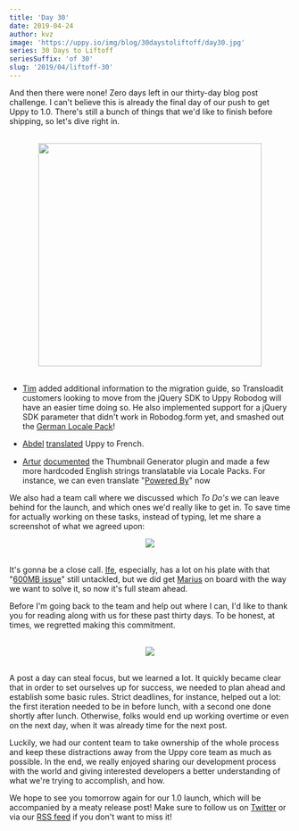 ```yaml
---
title: 'Day 30'
date: 2019-04-24
author: kvz
image: 'https://uppy.io/img/blog/30daystoliftoff/day30.jpg'
series: 30 Days to Liftoff
seriesSuffix: 'of 30'
slug: '2019/04/liftoff-30'
---
```


And then there were none! Zero days left in our thirty-day blog post challenge.
I can't believe this is already the final day of our push to get Uppy to 1.0.
There's still a bunch of things that we'd like to finish before shipping, so
let's dive right in.

<center><br /><img width="400" src="/img/blog/30daystoliftoff/day30.jpg" /><br /><br /></center>

<!--truncate-->

- [Tim](https://github.com/tim-kos) added additional information to the
  migration guide, so Transloadit customers looking to move from the jQuery SDK
  to Uppy Robodog will have an easier time doing so. He also implemented support
  for a jQuery SDK parameter that didn't work in Robodog.form yet, and smashed
  out the [German Locale Pack](https://github.com/transloadit/uppy/pull/1475)!

- [Abdel](https://github.com/kiloreux)
  [translated](https://github.com/transloadit/uppy/pull/1481) Uppy to French.
  <img src="https://avatars1.githubusercontent.com/u/20061212?s=460&v=4" width="16" align="absmiddle"/>

- [Artur](https://github.com/arturi)
  [documented](https://github.com/transloadit/uppy/pull/1468) the Thumbnail
  Generator plugin and made a few more hardcoded English strings translatable
  via Locale Packs. For instance, we can even translate
  "[Powered By](https://github.com/transloadit/uppy/commit/6d36309b72b62e215caa172a6300a0f0c7083ce8)"
  now

We also had a team call where we discussed which _To Do's_ we can leave behind
for the launch, and which ones we'd really like to get in. To save time for
actually working on these tasks, instead of typing, let me share a screenshot of
what we agreed upon:

<center><a rel="noreferrer noopener" target="_blank" href="pathname:///img/blog/30daystoliftoff/2019-04-day30-board.png"><img src="/img/blog/30daystoliftoff/2019-04-day30-board.png" /></a><br /><br /></center>

It's gonna be a close call. [Ife](https://github.com/ifedapoolarewaju),
especially, has a lot on his plate with that
"[600MB issue](https://github.com/tus/tus-js-client/issues/146)" still
untackled, but we did get [Marius](https://github.com/Acconut) on board with the
way we want to solve it, so now it's full steam ahead.

Before I'm going back to the team and help out where I can, I'd like to thank
you for reading along with us for these past thirty days. To be honest, at
times, we regretted making this commitment.

<center><br /><img src="/img/blog/30daystoliftoff/2019-04-day30-posts.png" /><br /><br /></center>

A post a day can steal focus, but we learned a lot. It quickly became clear that
in order to set ourselves up for success, we needed to plan ahead and establish
some basic rules. Strict deadlines, for instance, helped out a lot: the first
iteration needed to be in before lunch, with a second one done shortly after
lunch. Otherwise, folks would end up working overtime or even on the next day,
when it was already time for the next post.

Luckily, we had our content team to take ownership of the whole process and keep
these distractions away from the Uppy core team as much as possible. In the end,
we really enjoyed sharing our development process with the world and giving
interested developers a better understanding of what we're trying to accomplish,
and how.

We hope to see you tomorrow again for our 1.0 launch, which will be accompanied
by a meaty release post! Make sure to follow us on
[Twitter](https://twitter.com/uppy_io) or via our
[RSS feed](https://uppy.io/blog/atom.xml) if you don't want to miss it!

<!-- <center><img width="400" src="https://media.giphy.com/media/11syU6ZZ6PsGRO/giphy.gif" /><br/><br/></center> -->
